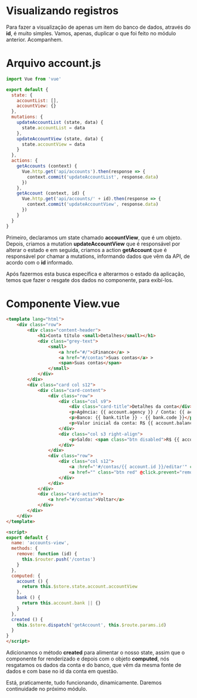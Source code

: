# Visualizando registros

Para fazer a visualização de apenas um item do banco de dados, através do **id**, é muito simples. Vamos, apenas, duplicar o que foi feito no módulo anterior. Acompanhem.

# Arquivo account.js

```js
import Vue from 'vue'

export default {
  state: {
    accountList: [],
    accountView: {}
  },
  mutations: {
    updateAccountList (state, data) {
      state.accountList = data
    },
    updateAccountView (state, data) {
      state.accountView = data
    }
  },
  actions: {
    getAccounts (context) {
      Vue.http.get('api/accounts').then(response => {
        context.commit('updateAccountList', response.data)
      })
    },
    getAccount (context, id) {
      Vue.http.get('api/accounts/' + id).then(response => {
        context.commit('updateAccountView', response.data)
      })
    }
  }
}
```

Primeiro, declaramos um state chamado **accountView**, que é um objeto. Depois, criamos a mutation **updateAccountView** que é responsável por alterar o estado e em seguida, criamos a action **getAccount** que é responsável por chamar a mutations, informando dados que vêm da API, de acordo com o **id** informado.

Após fazermos esta busca específica e alterarmos o estado da aplicação, temos que fazer o resgate dos dados no componente, para exibí-los.

# Componente View.vue

```html
<template lang="html">
    <div class="row">
        <div class="content-header">
            <h1>Conta título <small>Detalhes</small></h1>
            <div class="grey-text">
                <small>
                    <a href="#/">iFinance</a> >
                    <a href="#/contas">Suas contas</a> >
                    <span>Suas contas</span>
                </small>
            </div>
        </div>
        <div class="card col s12">
            <div class="card-content">
                <div class="row">
                    <div class="col s9">
                        <div class="card-title">Detalhes da conta</div>
                        <p>Agência: {{ account.agency }} / Conta: {{ account.account_number }} </p>
                        <p>Banco: {{ bank.title }} - {{ bank.code }}</p>
                        <p>Valor inicial da conta: R$ {{ account.balance_initial }}</p>
                    </div>
                    <div class="col s3 right-align">
                        <p>Saldo: <span class="btn disabled">R$ {{ account.balance }}</span></p>
                    </div>
                </div>
                <div class="row">
                    <div class="col s12">
                        <a :href="'#/contas/{{ account.id }}/editar'" class="btn blue">Editar</a>
                        <a href="" class="btn red" @click.prevent="remove(account.id)">Excluir</a>
                    </div>
                </div>
            </div>
            <div class="card-action">
                <a href="#/contas">Voltar</a>
            </div>
        </div>
    </div>
</template>

<script>
export default {
  name: 'accounts-view',
  methods: {
    remove: function (id) {
      this.$router.push('/contas')
    }
  },
  computed: {
    account () {
      return this.$store.state.account.accountView
    },
    bank () {
      return this.account.bank || {}
    }
  },
  created () {
    this.$store.dispatch('getAccount', this.$route.params.id)
  }
}
</script>
```

Adicionamos o método **created** para alimentar o nosso state, assim que o componente for renderizado e depois com o objeto **computed**, nós resgatamos os dados da conta e do banco, que vêm da mesma fonte de dados e com base no id da conta em questão.

Está, praticamente, tudo funcionando, dinamicamente. Daremos continuidade no próximo módulo.